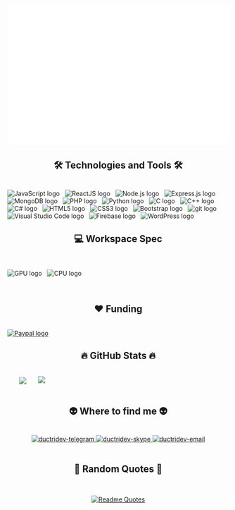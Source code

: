 <!-- ductridev -->
<a href="#" target="_blank">
  <img src="svg/ductridev.svg" width="1200" alt="Click to see the source" />
</a>

<h2 align="center">🛠 Technologies and Tools 🛠</h2>
<br>
<!-- https://simpleicons.org/ -->
<span><img src="https://img.shields.io/badge/JavaScript-282C34?logo=javascript&logoColor=F7DF1E" alt="JavaScript logo" title="JavaScript" height="25" /></span>
&nbsp;
<span><img src="https://img.shields.io/badge/ReactJS-282C34?logo=react&logoColor=61DAFB" alt="ReactJS logo" title="ReactJS" height="25" /></span>
&nbsp;
<span><img src="https://img.shields.io/badge/Node.js-282C34?logo=node.js&logoColor=00F200" alt="Node.js logo" title="Node.js" height="25" /></span>
&nbsp;
<span><img src="https://img.shields.io/badge/Express-282C34?logo=express&logoColor=FFFFFF" alt="Express.js logo" title="Express.js" height="25" /></span>
&nbsp;
<span><img src="https://img.shields.io/badge/MongoDB-282C34?logo=mongodb&logoColor=47A248" alt="MongoDB logo" title="MongoDB" height="25" /></span>
&nbsp;
<span><img src="https://img.shields.io/badge/PHP-282C34?logo=php&logoColor=7952B3" alt="PHP logo" title="PHP" height="25" /></span>
&nbsp;
<span><img src="https://img.shields.io/badge/Python-282C34?logo=python&logoColor=7952B3" alt="Python logo" title="Python" height="25" /></span>
&nbsp;
<span><img src="https://img.shields.io/badge/C-282C34?logo=c&logoColor=7952B3" alt="C logo" title="C" height="25" /></span>
&nbsp;
<span><img src="https://img.shields.io/badge/C%2B%2B-282C34?logo=c%2B%2B&logoColor=7952B3" alt="C++ logo" title="C++" height="25" /></span>
&nbsp;
<span><img src="https://img.shields.io/badge/C%23-282C34?logo=c-sharp&logoColor=7952B3" alt="C# logo" title="C#" height="25" /></span>
&nbsp;
<span><img src="https://img.shields.io/badge/HTML5-282C34?logo=html5&logoColor=E34F26" alt="HTML5 logo" title="HTML5" height="25" /></span>
&nbsp;
<span><img src="https://img.shields.io/badge/CSS3-282C34?logo=css3&logoColor=1572B6" alt="CSS3 logo" title="CSS3" height="25" /></span>
&nbsp;
<span><img src="https://img.shields.io/badge/Bootstrap-282C34?logo=bootstrap&logoColor=7952B3" alt="Bootstrap logo" title="Bootstrap" height="25" /></span>
&nbsp;
<span><img src="https://img.shields.io/badge/git-282C34?logo=git&logoColor=F05032" alt="git logo" title="git" height="25" /></span>
&nbsp;
<span><img src="https://img.shields.io/badge/VS%20Code-282C34?logo=visual-studio-code&logoColor=007ACC" alt="Visual Studio Code logo" title="Visual Studio Code" height="25" /></span>
&nbsp;
<span><img src="https://img.shields.io/badge/Firebase-282C34?logo=firebase&logoColor=FFCA28" alt="Firebase logo" title="Firebase" height="25" /></span>
&nbsp;
<span><img src="https://img.shields.io/badge/WordPress-282C34?logo=wordPress&logoColor=21759B" alt="WordPress logo" title="WordPress" height="25" /></span>
&nbsp;

<br>

<h2 align="center">💻 Workspace Spec</h2>
<br>

<span><img src="https://img.shields.io/badge/NVIDIA-GTX1650-76B900?logo=nvidia&logoColor=76B900" alt="GPU logo" title="GPU" height="25" /></span>
&nbsp;
<span><img src="https://img.shields.io/badge/AMD-Ryzen_7_5700G-ED1C24?logo=amd&logoColor=ED1C24" alt="CPU logo" title="CPU" height="25" /></span>
&nbsp;

<br>

<h2 align="center">❤ Funding</h2>
<br>

<a href="https://www.paypal.com/paypalme/trihd2104" title="ductridev">
  <img src="https://img.shields.io/badge/PayPal-282C34?logo=paypal&logoColor=7952B3" alt="Paypal logo" title="Paypal" height="25" />
</a>

<br>

<h2 align="center">🔥 GitHub Stats 🔥</h2>
<!-- https://github.com/anuraghazra/github-readme-stats -->
<br>
<div align=center>
  <a href="#" title="ductridev">
    <img width="315" align="center" src="https://github-readme-stats.vercel.app/api/top-langs/?username=ductridev&hide=c%23,powershell,Mathematica,Ruby,Cuda&title_color=61dafb&text_color=ffffff&icon_color=61dafb&bg_color=20232a&langs_count=8&layout=compact&border_color=61dafb&hide_border=true" />
  </a>
  <a href="#" title="ductridev">
    <img align="right" width="434" src="https://github-readme-stats.vercel.app/api?username=ductridev&show_icons=true&theme=react&border_color=61dafb&hide_border=true" />
  </a>
</div>

<br>

<h2 align="center">👽 Where to find me 👽</h2>
<br>
<!-- https://icons8.com -->
<div align="center">
  <a href="@trihd123" target="blank">
    <img src="https://img.icons8.com/bubbles/100/000000/telegram-app.png" alt="ductridev-telegram"/>
  </a>
  <a href="live:trihd123" target="blank">
    <img src="https://img.icons8.com/bubbles/100/000000/skype.png" alt="ductridev-skype"/>
  </a>
  <a href="mailto:trihd123@gmail.com" target="top">
    <img src="https://img.icons8.com/bubbles/100/000000/apple-mail.png" alt="ductridev-email" />
  </a>
</div>

<br>

<h2 align="center">📑 Random Quotes 📑</h2>
<br>
<!-- https://github.com/shravan20/github-readme-quotes -->
<div align="center">

[![Readme Quotes](https://quotes-github-readme.vercel.app/api?type=horizontal&theme=dark)](https://github.com/piyushsuthar/github-readme-quotes)

</div>

